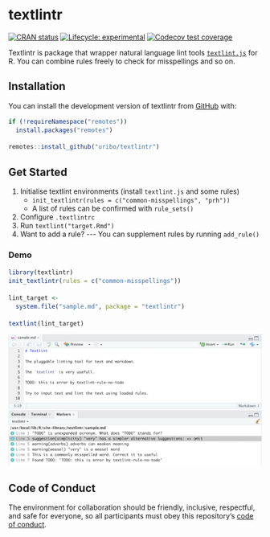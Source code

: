 textlintr
=========

[![CRAN status](https://www.r-pkg.org/badges/version/textlintr)](https://cran.r-project.org/package=textlintr) [![Lifecycle: experimental](https://img.shields.io/badge/lifecycle-experimental-orange.svg)](https://www.tidyverse.org/lifecycle/#experimental) [![Codecov test coverage](https://codecov.io/gh/uribo/textlintr/branch/master/graph/badge.svg)](https://codecov.io/gh/uribo/textlintr?branch=main)

Textlintr is package that wrapper natural language lint tools [`textlint.js`](https://textlint.github.io/) for R. You can combine rules freely to check for misspellings and so on.

Installation
------------

You can install the development version of textlintr from [GitHub](https://github.com/uribo/textlintr) with:

``` r
if (!requireNamespace("remotes"))
  install.packages("remotes")

remotes::install_github("uribo/textlintr")
```

Get Started
-----------

1. Initialise textlint environments (install `textlint.js` and some rules)
    - `init_textlintr(rules = c("common-misspellings", "prh"))`
    - A list of rules can be confirmed with `rule_sets()`
2. Configure `.textlintrc`
3. Run `textlint("target.Rmd")`
4. Want to add a rule? --- You can supplement rules by running `add_rule()`

### Demo

``` r
library(textlintr)
init_textlintr(rules = c("common-misspellings"))

lint_target <- 
  system.file("sample.md", package = "textlintr")

textlint(lint_target)
```

<p align="center">
<img src="man/figures/textlintr-demo.png" />
</p>

Code of Conduct
-----------

The environment for collaboration should be friendly, inclusive, respectful, and safe for everyone, so all participants must obey this repository’s [code of conduct](.github/CODE_OF_CONDUCT.md).
